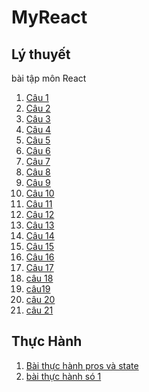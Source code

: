 # MyReact
## Lý thuyết
bài tập môn React
1. [Câu 1](https://codepen.io/dungnguyen104/pen/MWXqJXN)
2. [Câu 2](#)
3. [Câu 3](https://codepen.io/dungnguyen104/pen/MWXqJBN)
4. [Câu 4]()
5. [Câu 5](https://codepen.io/dungnguyen104/pen/dyKqNgW)
6. [Câu 6]()
7. [Câu 7]()
8. [Câu 8]()
9. [Câu 9](https://codepen.io/dungnguyen104/pen/PoadbEz)
10. [Câu 10](https://codepen.io/dungnguyen104/pen/NWzwxeV)
11. [Câu 11](https://codepen.io/dungnguyen104/pen/LYrOGqz)
12. [Câu 12](https://codepen.io/dungnguyen104/pen/QWxpJbP)
13. [Câu 13](https://codepen.io/dungnguyen104/pen/rNKGrMQ)
14. [Câu 14](https://codepen.io/dungnguyen104/pen/VwdzgbN)
15. [Câu 15](https://codepen.io/dungnguyen104/details/jOKGzVZ)
16. [Câu 16](https://codepen.io/dungnguyen104/pen/ExRwRLR)
17. [Câu 17](https://codepen.io/dungnguyen104/pen/gOKXPoK)
18. [câu 18]()
19. [câu19]()
20. [câu 20]()
21. [câu 21]()
## Thực Hành
1. [Bài thực hành pros và state](https://codesandbox.io/s/baikt-props-state-1c5849?file=/src/App.js)
2. [bài thực hành só 1]()
